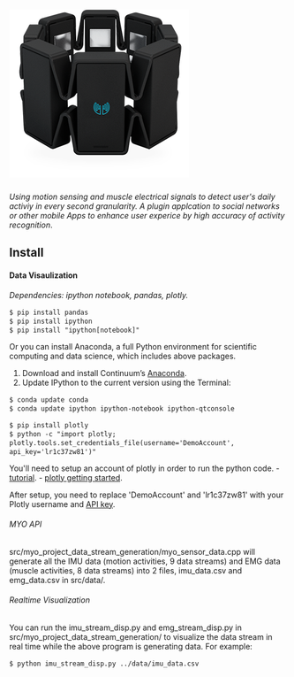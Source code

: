 # ![LayeredSensing](Paper_Slides/myo_image_black.png)

_Using motion sensing and muscle electrical signals to detect user's daily activiy in every second granularity.
A plugin applcation to social networks or other mobile Apps to enhance user experice by high accuracy of activity recognition_.

## Install
#### Data Visaulization

 *Dependencies: ipython notebook, pandas, plotly.*

```
$ pip install pandas
$ pip install ipython
$ pip install "ipython[notebook]"
```
Or you can install Anaconda, a full Python environment for scientific computing and data science, which includes above packages.
 1. Download and install Continuum’s [Anaconda](https://www.continuum.io/downloads).
 2. Update IPython to the current version using the Terminal:

```
$ conda update conda
$ conda update ipython ipython-notebook ipython-qtconsole
```

```
$ pip install plotly
$ python -c "import plotly; plotly.tools.set_credentials_file(username='DemoAccount', api_key='lr1c37zw81')"
```
You'll need to setup an account of plotly in order to run the python code.
    - [tutorial](https://plot.ly/python/streaming-tutorial/).
    - [plotly getting started](https://plot.ly/python/getting-started/).

After setup, you need to replace 'DemoAccount' and 'lr1c37zw81' with your Plotly username and [API key](https://plot.ly/settings/api/).


###### MYO API
src/myo_project_data_stream_generation/myo_sensor_data.cpp will generate all the IMU data (motion activities, 9 data streams) and EMG data (muscle activities, 8 data streams) into 2 files, imu_data.csv and emg_data.csv in src/data/.

###### Realtime Visualization
You can run the imu_stream_disp.py and emg_stream_disp.py in src/myo_project_data_stream_generation/ to visualize the data stream in real time while the above program is generating data. For example:

```
$ python imu_stream_disp.py ../data/imu_data.csv
```


